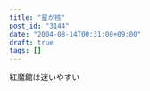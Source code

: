 ```yaml
---
title: "星が核"
post_id: "3144"
date: "2004-08-14T00:31:00+09:00"
draft: true
tags: []
---
```



紅魔館は迷いやすい
